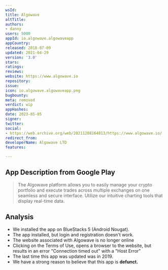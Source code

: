 ```yaml
---
wsId: 
title: Algowave
altTitle: 
authors:
- danny
users: 5000
appId: io.algowave.algowaveapp
appCountry: 
released: 2018-07-09
updated: 2021-04-29
version: '3.0'
stars: 
ratings: 
reviews: 
website: https://www.algowave.io
repository: 
issue: 
icon: io.algowave.algowaveapp.png
bugbounty: 
meta: removed
verdict: wip
appHashes: 
date: 2023-05-05
signer: 
twitter: 
social:
- https://web.archive.org/web/20211208164813/https://www.algowave.io/
redirect_from: 
developerName: Algowave LTD
features: 

---
```


## App Description from Google Play 

> The Algowave platform allows you to easily manage your crypto portfolio and execute trades across multiple exchanges on one seamless and secure interface. Utilize our intuitive charting tools that display real-time data.

## Analysis 

- We installed the app on BlueStacks 5 (Android Nougat). 
- The app installed, but login and registration doesn't work.  
- The website associated with Algowave is no longer online 
- Clicking on the Terms of Use, opens a browser to the website, but results in an error "Connection timed out" with a "Host Error"
- The last time this app was updated was in 2019.
- We have a strong reason to believe that this app is **defunct.**
